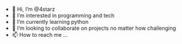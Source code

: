 - 👋 Hi, I’m @4starz
- 👀 I’m interested in programming and tech
- 🌱 I’m currently learning python
- 💞️ I’m looking to collaborate on projects no matter how challenging
- 📫 How to reach me ...

<!---
4starz/4starz is a ✨ special ✨ repository because its `README.md` (this file) appears on your GitHub profile.
You can click the Preview link to take a look at your changes.
--->
